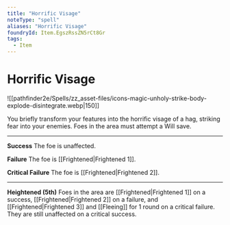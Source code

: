```yaml
---
title: "Horrific Visage"
noteType: "spell"
aliases: "Horrific Visage"
foundryId: Item.EgszRssZN5rCt8Gr
tags:
  - Item
---
```


# Horrific Visage
![[pathfinder2e/Spells/zz_asset-files/icons-magic-unholy-strike-body-explode-disintegrate.webp|150]]

You briefly transform your features into the horrific visage of a hag, striking fear into your enemies. Foes in the area must attempt a Will save.

* * *

**Success** The foe is unaffected.

**Failure** The foe is [[Frightened|Frightened 1]].

**Critical Failure** The foe is [[Frightened|Frightened 2]].

* * *

**Heightened (5th)** Foes in the area are [[Frightened|Frightened 1]] on a success, [[Frightened|Frightened 2]] on a failure, and [[Frightened|Frightened 3]] and [[Fleeing]] for 1 round on a critical failure. They are still unaffected on a critical success.
